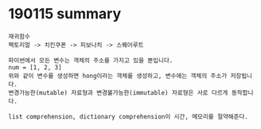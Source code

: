 # 190115 summary



```
재귀함수
팩토리얼 -> 치킨쿠폰 -> 피보나치 -> 스퀘어루트
```

```
파이썬에서 모든 변수는 객체의 주소를 가지고 있을 뿐입니다.
num = [1, 2, 3]
위와 같이 변수를 생성하면 hong이라는 객체를 생성하고, 변수에는 객체의 주소가 저장됩니다.
변경가능한(mutable) 자료형과 변경불가능한(immutable) 자료형은 서로 다르게 동작합니다.
```

```
list comprehension, dictionary comprehension이 시간, 메모리를 절약해준다.
```

```

```

```

```

```

```

```

```

```

```

```

```

```

```

```

```

```

```

```

```

```

```

```

```

```

```

```

```

```

```

```

```

```

```

```

```

```

```

```

```

```

```

```

```

```

```

```

```

````

````

```

```

```

```

